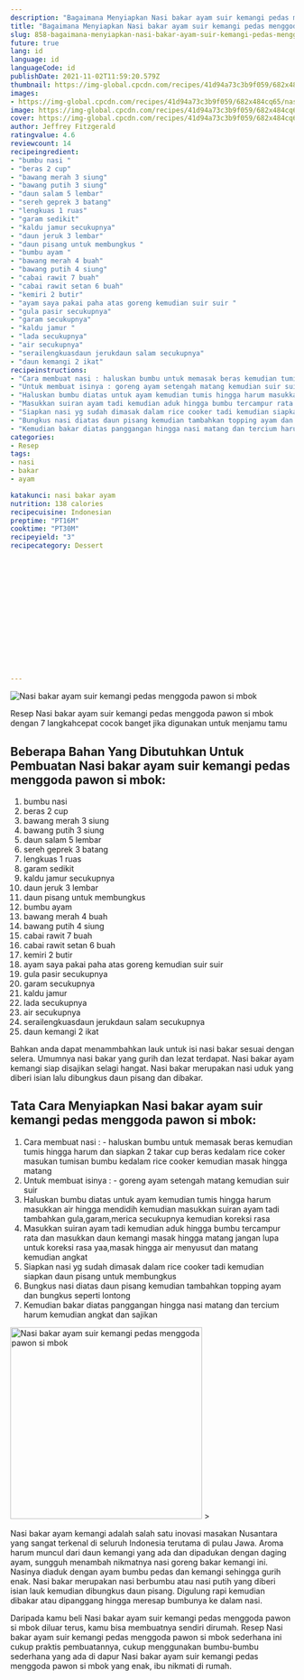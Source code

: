 ```yaml
---
description: "Bagaimana Menyiapkan Nasi bakar ayam suir kemangi pedas menggoda pawon si mbok yang Menggugah Selera"
title: "Bagaimana Menyiapkan Nasi bakar ayam suir kemangi pedas menggoda pawon si mbok yang Menggugah Selera"
slug: 858-bagaimana-menyiapkan-nasi-bakar-ayam-suir-kemangi-pedas-menggoda-pawon-si-mbok-yang-menggugah-selera
future: true
lang: id
language: id
languageCode: id
publishDate: 2021-11-02T11:59:20.579Z 
thumbnail: https://img-global.cpcdn.com/recipes/41d94a73c3b9f059/682x484cq65/nasi-bakar-ayam-suir-kemangi-pedas-menggoda-pawon-si-mbok-foto-resep-utama.png
images:
- https://img-global.cpcdn.com/recipes/41d94a73c3b9f059/682x484cq65/nasi-bakar-ayam-suir-kemangi-pedas-menggoda-pawon-si-mbok-foto-resep-utama.png
image: https://img-global.cpcdn.com/recipes/41d94a73c3b9f059/682x484cq65/nasi-bakar-ayam-suir-kemangi-pedas-menggoda-pawon-si-mbok-foto-resep-utama.png
cover: https://img-global.cpcdn.com/recipes/41d94a73c3b9f059/682x484cq65/nasi-bakar-ayam-suir-kemangi-pedas-menggoda-pawon-si-mbok-foto-resep-utama.png
author: Jeffrey Fitzgerald
ratingvalue: 4.6
reviewcount: 14
recipeingredient:
- "bumbu nasi "
- "beras 2 cup"
- "bawang merah 3 siung"
- "bawang putih 3 siung"
- "daun salam 5 lembar"
- "sereh geprek 3 batang"
- "lengkuas 1 ruas"
- "garam sedikit"
- "kaldu jamur secukupnya"
- "daun jeruk 3 lembar"
- "daun pisang untuk membungkus "
- "bumbu ayam "
- "bawang merah 4 buah"
- "bawang putih 4 siung"
- "cabai rawit 7 buah"
- "cabai rawit setan 6 buah"
- "kemiri 2 butir"
- "ayam saya pakai paha atas goreng kemudian suir suir "
- "gula pasir secukupnya"
- "garam secukupnya"
- "kaldu jamur "
- "lada secukupnya"
- "air secukupnya"
- "serailengkuasdaun jerukdaun salam secukupnya"
- "daun kemangi 2 ikat"
recipeinstructions:
- "Cara membuat nasi : haluskan bumbu untuk memasak beras kemudian tumis hingga harum dan siapkan 2 takar cup beras kedalam rice coker masukan tumisan bumbu kedalam rice cooker kemudian masak hingga matang"
- "Untuk membuat isinya : goreng ayam setengah matang kemudian suir suir"
- "Haluskan bumbu diatas untuk ayam kemudian tumis hingga harum masukkan air hingga mendidih kemudian masukkan suiran ayam tadi tambahkan gula,garam,merica secukupnya kemudian koreksi rasa"
- "Masukkan suiran ayam tadi kemudian aduk hingga bumbu tercampur rata dan masukkan daun kemangi masak hingga matang jangan lupa untuk koreksi rasa yaa,masak hingga air menyusut dan matang kemudian angkat"
- "Siapkan nasi yg sudah dimasak dalam rice cooker tadi kemudian siapkan daun pisang untuk membungkus"
- "Bungkus nasi diatas daun pisang kemudian tambahkan topping ayam dan bungkus seperti lontong"
- "Kemudian bakar diatas panggangan hingga nasi matang dan tercium harum kemudian angkat dan sajikan"
categories:
- Resep
tags:
- nasi
- bakar
- ayam

katakunci: nasi bakar ayam 
nutrition: 138 calories
recipecuisine: Indonesian
preptime: "PT16M"
cooktime: "PT30M"
recipeyield: "3"
recipecategory: Dessert


     
    
    
    
    
    
    
    
    
    
    
      
    
---
```



![Nasi bakar ayam suir kemangi pedas menggoda pawon si mbok](https://img-global.cpcdn.com/recipes/41d94a73c3b9f059/682x484cq65/nasi-bakar-ayam-suir-kemangi-pedas-menggoda-pawon-si-mbok-foto-resep-utama.png)

Resep Nasi bakar ayam suir kemangi pedas menggoda pawon si mbok    dengan 7 langkahcepat cocok banget jika digunakan untuk menjamu tamu

<!--inarticleads1-->

## Beberapa Bahan Yang Dibutuhkan Untuk Pembuatan Nasi bakar ayam suir kemangi pedas menggoda pawon si mbok:

1. bumbu nasi 
1. beras 2 cup
1. bawang merah 3 siung
1. bawang putih 3 siung
1. daun salam 5 lembar
1. sereh geprek 3 batang
1. lengkuas 1 ruas
1. garam sedikit
1. kaldu jamur secukupnya
1. daun jeruk 3 lembar
1. daun pisang untuk membungkus 
1. bumbu ayam 
1. bawang merah 4 buah
1. bawang putih 4 siung
1. cabai rawit 7 buah
1. cabai rawit setan 6 buah
1. kemiri 2 butir
1. ayam saya pakai paha atas goreng kemudian suir suir 
1. gula pasir secukupnya
1. garam secukupnya
1. kaldu jamur 
1. lada secukupnya
1. air secukupnya
1. serailengkuasdaun jerukdaun salam secukupnya
1. daun kemangi 2 ikat

Bahkan anda dapat menammbahkan lauk untuk isi nasi bakar sesuai dengan selera. Umumnya nasi bakar yang gurih dan lezat terdapat. Nasi bakar ayam kemangi siap disajikan selagi hangat. Nasi bakar merupakan nasi uduk yang diberi isian lalu dibungkus daun pisang dan dibakar. 

<!--inarticleads2-->

## Tata Cara Menyiapkan Nasi bakar ayam suir kemangi pedas menggoda pawon si mbok:

1. Cara membuat nasi : - haluskan bumbu untuk memasak beras kemudian tumis hingga harum dan siapkan 2 takar cup beras kedalam rice coker masukan tumisan bumbu kedalam rice cooker kemudian masak hingga matang
1. Untuk membuat isinya : - goreng ayam setengah matang kemudian suir suir
1. Haluskan bumbu diatas untuk ayam kemudian tumis hingga harum masukkan air hingga mendidih kemudian masukkan suiran ayam tadi tambahkan gula,garam,merica secukupnya kemudian koreksi rasa
1. Masukkan suiran ayam tadi kemudian aduk hingga bumbu tercampur rata dan masukkan daun kemangi masak hingga matang jangan lupa untuk koreksi rasa yaa,masak hingga air menyusut dan matang kemudian angkat
1. Siapkan nasi yg sudah dimasak dalam rice cooker tadi kemudian siapkan daun pisang untuk membungkus
1. Bungkus nasi diatas daun pisang kemudian tambahkan topping ayam dan bungkus seperti lontong
1. Kemudian bakar diatas panggangan hingga nasi matang dan tercium harum kemudian angkat dan sajikan
<img class="lazyload" data-src="//assets-global.cpcdn.com/assets/icons/button_play-2c75c40dde080a61004c1f40b05d8f140eaff45d7e9e6481dc71c63d2e7c4909.png" alt="Nasi bakar ayam suir kemangi pedas menggoda pawon si mbok" width="340" height="340">
>

Nasi bakar ayam kemangi adalah salah satu inovasi masakan Nusantara yang sangat terkenal di seluruh Indonesia terutama di pulau Jawa. Aroma harum muncul dari daun kemangi yang ada dan dipadukan dengan daging ayam, sungguh menambah nikmatnya nasi goreng bakar kemangi ini. Nasinya diaduk dengan ayam bumbu pedas dan kemangi sehingga gurih enak. Nasi bakar merupakan nasi berbumbu atau nasi putih yang diberi isian lauk kemudian dibungkus daun pisang. Digulung rapi kemudian dibakar atau dipanggang hingga meresap bumbunya ke dalam nasi. 

Daripada kamu beli  Nasi bakar ayam suir kemangi pedas menggoda pawon si mbok  diluar terus, kamu  bisa membuatnya sendiri dirumah. Resep  Nasi bakar ayam suir kemangi pedas menggoda pawon si mbok  sederhana ini cukup praktis pembuatannya, cukup menggunakan bumbu-bumbu sederhana yang ada di dapur  Nasi bakar ayam suir kemangi pedas menggoda pawon si mbok  yang enak, ibu nikmati di rumah.
